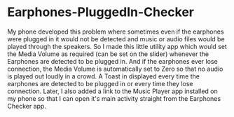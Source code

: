 # Earphones-PluggedIn-Checker
My phone developed this problem where sometimes even if the earphones were plugged in it would not be detected and music or audio files would be played through the speakers. So I made this little utility app which would set the Media Volume as required (can be set on the slider)  whenever the Earphones are detected to be plugged in. And if the earphones ever lose connection, the Media Volume is automatically set to Zero so that no audio is played out loudly in a crowd. A Toast in displayed every time the earphones are detected to be plugged in or every time they lose connection. Later, I also added a link to the Music Player app installed on my phone so that I can open it's main activity straight from the Earphones Checker app.
